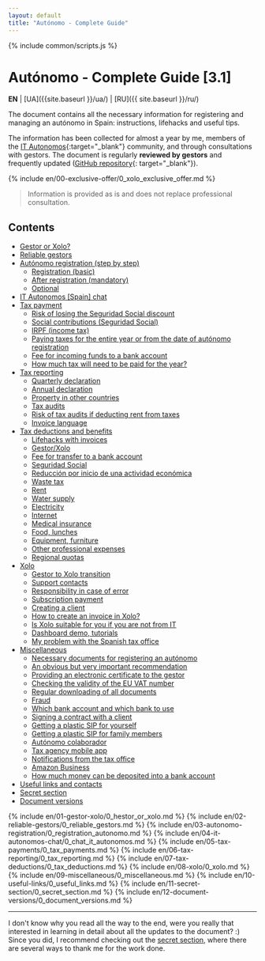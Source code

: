 ```yaml
---
layout: default
title: "Autónomo - Complete Guide"
---
```


<style>
{% include common/common.css %}
</style>

{% include common/scripts.js %}

# Autónomo - Complete Guide [3.1]

**EN** | [UA]({{site.baseurl }}/ua/) | [RU]({{ site.baseurl }}/ru/)

The document contains all the necessary information for registering and managing an autónomo in Spain: instructions,
lifehacks and useful tips.

The information has been collected for almost a year by me, members of
the [IT Autonomos](https://bit.ly/it-autonomos-es){:target="_blank"} community, and through consultations with gestors.
The document is regularly **reviewed by gestors** and frequently updated ([GitHub repository](https://bit.ly/it-autonomos-github){:
target="_blank"}).

{% include en/00-exclusive-offer/0_xolo_exclusive_offer.md %}

> Information is provided as is and does not replace professional consultation.

## Contents

- [Gestor or Xolo?](#gestor-or-xolo)
- [Reliable gestors](#reliable-gestors)
- [Autónomo registration (step by step)](#autónomo-registration-step-by-step)
    - [Registration (basic)](#registration-basic)
    - [After registration (mandatory)](#after-registration-mandatory)
    - [Optional](#optional)
- [IT Autonomos [Spain] chat](#it-autonomos-spain-chat)
- [Tax payment](#tax-payment)
    - [Risk of losing the Seguridad Social discount](#risk-of-losing-the-seguridad-social-discount)
    - [Social contributions (Seguridad Social)](#social-contributions-seguridad-social)
    - [IRPF (income tax)](#irpf-income-tax)
    - [Paying taxes for the entire year or from the date of autónomo registration](#paying-taxes-for-the-entire-year-or-from-the-date-of-autónomo-registration)
    - [Fee for incoming funds to a bank account](#fee-for-incoming-funds-to-a-bank-account)
    - [How much tax will need to be paid for the year?](#how-much-tax-will-need-to-be-paid-for-the-year)
- [Tax reporting](#tax-reporting)
    - [Quarterly declaration](#quarterly-declaration)
    - [Annual declaration](#annual-declaration)
    - [Property in other countries](#property-in-other-countries)
    - [Tax audits](#tax-audits)
    - [Risk of tax audits if deducting rent from taxes](#risk-of-tax-audits-if-deducting-rent-from-taxes)
    - [Invoice language](#invoice-language)
- [Tax deductions and benefits](#tax-deductions-and-benefits)
    - [Lifehacks with invoices](#lifehacks-with-invoices)
    - [Gestor/Xolo](#gestorxolo)
    - [Fee for transfer to a bank account](#fee-for-transfer-to-a-bank-account)
    - [Seguridad Social](#seguridad-social)
    - [Reducción por inicio de una actividad económica](#reducción-por-inicio-de-una-actividad-económica)
    - [Waste tax](#waste-tax)
    - [Rent](#rent)
    - [Water supply](#water-supply)
    - [Electricity](#electricity)
    - [Internet](#internet)
    - [Medical insurance](#medical-insurance)
    - [Food, lunches](#food-lunches)
    - [Equipment, furniture](#equipment-furniture)
    - [Other professional expenses](#other-professional-expenses)
    - [Regional quotas](#regional-quotas)
- [Xolo](#xolo)
    - [Gestor to Xolo transition](#gestor-to-xolo-transition)
    - [Support contacts](#support-contacts)
    - [Responsibility in case of error](#responsibility-in-case-of-error)
    - [Subscription payment](#subscription-payment)
    - [Creating a client](#creating-a-client)
    - [How to create an invoice in Xolo?](#how-to-create-an-invoice-in-xolo)
    - [Is Xolo suitable for you if you are not from IT](#is-xolo-suitable-for-you-if-you-are-not-from-it)
    - [Dashboard demo, tutorials](#dashboard-demo-tutorials)
    - [My problem with the Spanish tax office](#my-problem-with-the-spanish-tax-office)
- [Miscellaneous](#miscellaneous)
    - [Necessary documents for registering an autónomo](#necessary-documents-for-registering-an-autónomo)
    - [An obvious but very important recommendation](#an-obvious-but-very-important-recommendation)
    - [Providing an electronic certificate to the gestor](#providing-an-electronic-certificate-to-the-gestor)
    - [Checking the validity of the EU VAT number](#checking-the-validity-of-the-eu-vat-number)
    - [Regular downloading of all documents](#regular-downloading-of-all-documents)
    - [Fraud](#fraud)
    - [Which bank account and which bank to use](#which-bank-account-and-which-bank-to-use)
    - [Signing a contract with a client](#signing-a-contract-with-a-client)
    - [Getting a plastic SIP for yourself](#getting-a-plastic-sip-for-yourself)
    - [Getting a plastic SIP for family members](#getting-a-plastic-sip-for-family-members)
    - [Autónomo colaborador](#autónomo-colaborador)
    - [Tax agency mobile app](#tax-agency-mobile-app)
    - [Notifications from the tax office](#notifications-from-the-tax-office)
    - [Amazon Business](#amazon-business)
    - [How much money can be deposited into a bank account](#how-much-money-can-be-deposited-into-a-bank-account)
- [Useful links and contacts](#useful-links-and-contacts)
- [Secret section](#secret-section)
- [Document versions](#document-versions)

{% include en/01-gestor-xolo/0_hestor_or_xolo.md %}
{% include en/02-reliable-gestors/0_reliable_gestors.md %}
{% include en/03-autonomo-registration/0_registration_autonomo.md %}
{% include en/04-it-autonomos-chat/0_chat_it_autonomos.md %}
{% include en/05-tax-payments/0_tax_payments.md %}
{% include en/06-tax-reporting/0_tax_reporting.md %}
{% include en/07-tax-deductions/0_tax_deductions.md %}
{% include en/08-xolo/0_xolo.md %}
{% include en/09-miscellaneous/0_miscellaneous.md %}
{% include en/10-useful-links/0_useful_links.md %}
{% include en/11-secret-section/0_secret_section.md %}
{% include en/12-document-versions/0_document_versions.md %}

---

I don't know why you read all the way to the end, were you really that interested in learning in detail about all the
updates to the document? :)
Since you did, I recommend checking out the [secret section](#secret-section), where there are several ways to thank
me for the work done.
